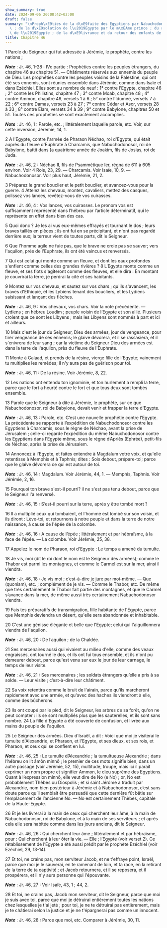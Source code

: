 ```yaml
---
show_summary: true
date: 2024-09-06 20:00:42+02:00
draft: false
summary: "\nProph\xE9ties de la d\xE9faite des Egyptiens par Nabuchodonosor \xE0 Charcamis\
  \ ; de la d\xE9solation de l\u2019Egypte par le m\xEAme prince ; du r\xE9tablissement\
  \ de l\u2019Egypte ; de la d\xE9livrance et du retour des enfants de Jacob.\n"
title: Chapitre 46
---
```





1 Parole du Seigneur qui fut adressée à Jérémie, le prophète, contre les nations ;

***Note*** :  Jr. 46, 1-28 : IVe partie : Prophéties contre les peuples étrangers, du chapitre 46 au chapitre 51. ― Châtiments réservés aux ennemis du peuple de Dieu. Les prophéties contre les peuples voisins de la Palestine, qui ont été ses ennemis, sont réunies ensemble dans Jérémie, comme dans Isaïe et dans Ezéchiel. Elles sont au nombre de neuf : 1° contre l’Egypte, chapitre 46 ; 2° contre les Philistins, chapitre 47 ; 3° contre Moab, chapitre 48 ; 4° contre Ammon, chapitre 49, versets 1 à 6 ; 5° contre l’Idumée, versets 7 à 22 ; 6° contre Damas, versets 23 à 27 ; 7° contre Cédar et Asor, versets 28 à 33 ; 8° contre Elam, versets 34 à 39 ; 9° contre Babylone, chapitres 50 et 51. Toutes ces prophéties se sont exactement accomplies.

***Note*** :  Jr. 46, 1 : Parole, etc. ; littéralement laquelle parole, etc. Voir, sur cette inversion, Jérémie, 14, 1.


2 A l'Egypte, contre l'armée de Pharaon Néchao, roi d'Egypte, qui était auprès du fleuve d'Euphrate à Charcamis, que Nabuchodonosor, roi de Babylone, battit dans ]a quatrième année de Joakim, fils de Josias, roi de Juda.

***Note*** :  Jr. 46, 2 : Néchao II, fils de Psammétique Ier, régna de 611 à 605 environ. Voir 4 Rois, 23, 29. ― Charcamis. Voir Isaïe, 10, 9. ― Nabuchodonosor. Voir plus haut, Jérémie, 21, 2.


3 Préparez le grand bouclier et le petit bouclier, et avancez-vous pour la guerre. 4 Attelez les chevaux, montez, cavaliers, mettez des casques, polissez vos lances, revêtez-vous de vos cuirasses.

***Note*** :  Jr. 46, 4 : Vos lances, vos cuirasses. Le pronom vos est suffisamment représenté dans l’hébreu par l’article déterminatif, qui le représente en effet dans bien des cas.


5 Quoi donc ? Je les ai vus eux-mêmes effrayés et tournant le dos ; leurs braves taillés en pièces ; ils ont fui en se précipitant, et n'ont pas regardé derrière eux; la terreur vient de toutes parts, dit le Seigneur.


6 Que l'homme agile ne fuie pas, que le brave ne croie pas se sauver; vers l'aquilon, près de l'Euphrate, ils ont été vaincus et renversés.


7 Qui est celui qui monte comme un fleuve, et dont les eaux profondes s'enflent comme celles des grandes rivières ? 8 L'Egypte monte comme un fleuve, et ses flots s'agiteront comme des fleuves, et elle dira : En montant je couvrirai la terre, je perdrai la cité et ses habitants.


9 Montez sur vos chevaux, et sautez sur vos chars ; qu'ils s'avancent, les braves d'Ethiopie, et les Lybiens tenant des boucliers, et les Lydiens saisissant et lançant des flèches.

***Note*** :  Jr. 46, 9 : Vos chevaux, vos chars. Voir la note précédente. ― Lydiens ; en hébreu Loudim ; peuple voisin de l’Egypte et son allié. Plusieurs croient que ce sont les Libyens ; mais les Libyens sont nommés à part et ici et ailleurs.


10 Mais c'est le jour du Seigneur, Dieu des armées, jour de vengeance, pour tirer vengeance de ses ennemis; le glaive dévorera, et il se rassasiera, et il s'enivrera de leur sang ; car la victime du Seigneur Dieu des armées est dans la terre de l'aquilon, près du fleuve de l'Euphrate.


11 Monte à Galaad, et prends de la résine, vierge fille de l'Egypte; vainement tu multiplies les remèdes; il n'y aura pas de guérison pour toi.

***Note*** :  Jr. 46, 11 : De la résine. Voir Jérémie, 8, 22.

12 Les nations ont entendu ton ignominie, et ton hurlement a rempli la terre, parce que le fort a heurté contre le fort et que tous deux sont tombés ensemble.


13 Parole que le Seigneur à dite à Jérémie, le prophète, sur ce que Nabuchodonosor, roi de Babylone, devait venir et frapper la terre d'Egypte.

***Note*** :  Jr. 46, 13 : Parole, etc. C’est une nouvelle prophétie contre l’Egypte. La précédente se rapporte à l’expédition de Nabuchodonosor contre les Egyptiens à Charcamis, sous le règne de Néchao, avant la prise de Jérusalem ; celle-ci regarde l’expédition du même Nabuchodonosor contre les Egyptiens dans l’Egypte même, sous le règne d’Apriès (Ephrée), petit-fils de Néchao, après la prise de Jérusalem.


14 Annoncez à l'Egypte, et faites entendre à Magdalum votre voix, et qu'elle retentisse à Memphis et à Taphnis; dites : Sois debout, prépare-toi; parce que le glaive dévorera ce qui est autour de toi.

***Note*** :  Jr. 46, 14 : Magdalum. Voir Jérémie, 44, 1. ― Memphis, Taphnis. Voir Jérémie, 2, 16.


15 Pourquoi ton brave s'est-il pourri? il ne s'est pas tenu debout, parce que le Seigneur l'a renversé.

***Note*** :  Jr. 46, 15 : S’est-il pourri sur la terre, après y être tombé mort ?

16 Il a multiplié ceux qui tombaient, et l'homme est tombé sur son voisin, et ils diront : Lève-toi, et retournons à notre peuple et dans la terre de notre naissance, à cause de l'épée de la colombe.

***Note*** :  Jr. 46, 16 : A cause de l’épée ; littéralement et par hébraïsme, à la face de l’épée. ― La colombe. Voir Jérémie, 25, 38.

17 Appelez le nom de Pharaon, roi d'Egypte : Le temps a amené du tumulte.


18 Je vis, moi (dit le roi dont le nom est le Seigneur des armées); comme le Thabor est parmi les montagnes, et comme le Carmel est sur la mer, ainsi il viendra.

***Note*** :  Jr. 46, 18 : Je vis moi ; c’est-à-dire je jure par moi-même. ― Que (quoniam), etc. ; complément de je vis. ― Comme le Thabor, etc. De même que très certainement le Thabor fait partie des montagnes, et que le Carmel s’avance dans la mer, de même aussi très certainement Nabuchodonosor viendra.


19 Fais tes préparatifs de transmigration, fille habitante de l'Egypte, parce que Memphis deviendra un désert, qu'elle sera abandonnée et inhabitable.


20 C'est une génisse élégante et belle que l'Egypte; celui qui l'aiguillonnera viendra de l'aquilon.

***Note*** :  Jr. 46, 20 : De l’aquilon ; de la Chaldée.

21 Ses mercenaires aussi qui vivaient au milieu d'elle, comme des veaux engraissés, ont tourné le dos, et ils ont fui tous ensemble, et ils n'ont pu demeurer debout, parce qu'est venu sur eux le jour de leur carnage, le temps de leur visite.

***Note*** :  Jr. 46, 21 : Ses mercenaires ; les soldats étrangers qu’elle a pris à sa solde. ― Leur visite ; c’est-à-dire leur châtiment.


22 Sa voix retentira comme le bruit de l'airain, parce qu'ils marcheront rapidement avec une armée, et qu'avec des haches ils viendront à elle, comme des bûcherons.


23 Ils ont coupé par le pied, dit le Seigneur, les arbres de sa forêt, qu'on ne peut compter : ils se sont multipliés plus que les sauterelles, et ils sont sans nombre. 24 La fille d'Egypte a été couverte de confusion, et livrée aux mains du peuple de l'aquilon.


25 Le Seigneur des armées. Dieu d'Israël, a dit : Voici que moi je visiterai le tumulte d'Alexandrie, et Pharaon, et l'Egypte, et ses dieux, et ses rois, et Pharaon, et ceux qui se confient en lui.

***Note*** :  Jr. 46, 25 : Le tumulte d’Alexandrie ; la tumultueuse Alexandrie ; dans l’hébreu on lit âmôn minnô ; le premier de ces mots signifie bien, dans un autre passage (voir Jérémie, 52, 15), multitude, troupe, mais ici il paraît exprimer un nom propre et signifier Ammon, le dieu suprême des Egyptiens. Quant à l’expression minnô, elle veut dire de No (e No) ; or, No est probablement Thèbes ou Diospolis ; et si saint Jérôme a traduit par Alexandrie, nom bien postérieur à Jérémie et à Nabuchodonosor, c’est sans doute parce qu’il semblait être persuadé que cette dernière fût bâtie sur l’emplacement de l’ancienne No. ― No est certainement Thèbes, capitale de la Haute-Egypte.

26 Et je les livrerai à la main de ceux qui cherchent leur âme, à la main de Nabuchodonosor, roi de Babylone, et à la main de ses serviteurs ; et après cela elle sera habitée comme dans les jours anciens, dit le Seigneur.

***Note*** :  Jr. 46, 26 : Qui cherchent leur âme ; littéralement et par hébraïsme, pour : Qui cherchent à leur ôter la vie. ― Elle ; l’Egypte (voir verset 2). Ce rétablissement de l’Egypte a été aussi prédit par le prophète Ezéchiel (voir Ezéchiel, 29, 13-14).


27 Et toi, ne crains pas, mon serviteur Jacob, et ne t'effraye point, Israël, parce que moi je le sauverai, en te ramenant de loin, et ta race, en la retirant de la terre de ta captivité ; et Jacob retournera, et il se reposera, et il prospérera, et il n'y aura personne qui l'épouvante.

***Note*** :  Jr. 46, 27 : Voir Isaïe, 43, 1 ; 44, 2.


28 Et toi, ne crains pas, Jacob mon serviteur, dit le Seigneur, parce que moi je suis avec toi, parce que moi je détruirai entièrement toutes les nations chez lesquelles je t'ai jeté ; pour toi, je ne te détruirai pas entièrement, mais je te châtierai selon la justice et je ne t'épargnerai pas comme un innocent.

***Note*** :  Jr. 46, 28 : Parce que moi, etc. Comparer à Jérémie, 30, 11.

